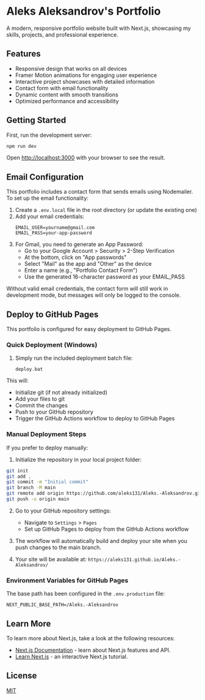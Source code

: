 # Aleks Aleksandrov's Portfolio

A modern, responsive portfolio website built with Next.js, showcasing my skills, projects, and professional experience.

## Features

- Responsive design that works on all devices
- Framer Motion animations for engaging user experience
- Interactive project showcases with detailed information
- Contact form with email functionality
- Dynamic content with smooth transitions
- Optimized performance and accessibility

## Getting Started

First, run the development server:

```bash
npm run dev
```

Open [http://localhost:3000](http://localhost:3000) with your browser to see the result.

## Email Configuration

This portfolio includes a contact form that sends emails using Nodemailer. To set up the email functionality:

1. Create a `.env.local` file in the root directory (or update the existing one)
2. Add your email credentials:
   ```
   EMAIL_USER=yourname@gmail.com
   EMAIL_PASS=your-app-password
   ```
3. For Gmail, you need to generate an App Password:
   - Go to your Google Account > Security > 2-Step Verification
   - At the bottom, click on "App passwords"
   - Select "Mail" as the app and "Other" as the device
   - Enter a name (e.g., "Portfolio Contact Form")
   - Use the generated 16-character password as your EMAIL_PASS

Without valid email credentials, the contact form will still work in development mode, but messages will only be logged to the console.

## Deploy to GitHub Pages

This portfolio is configured for easy deployment to GitHub Pages.

### Quick Deployment (Windows)

1. Simply run the included deployment batch file:
   ```
   deploy.bat
   ```

This will:
- Initialize git (if not already initialized)
- Add your files to git
- Commit the changes
- Push to your GitHub repository
- Trigger the GitHub Actions workflow to deploy to GitHub Pages

### Manual Deployment Steps

If you prefer to deploy manually:

1. Initialize the repository in your local project folder:
```bash
git init
git add .
git commit -m "Initial commit"
git branch -M main
git remote add origin https://github.com/aleks131/Aleks.-Aleksandrov.git
git push -u origin main
```

2. Go to your GitHub repository settings:
   - Navigate to `Settings` > `Pages`
   - Set up GitHub Pages to deploy from the GitHub Actions workflow

3. The workflow will automatically build and deploy your site when you push changes to the main branch.

4. Your site will be available at: `https://aleks131.github.io/Aleks.-Aleksandrov/`

### Environment Variables for GitHub Pages

The base path has been configured in the `.env.production` file:

```
NEXT_PUBLIC_BASE_PATH=/Aleks.-Aleksandrov
```

## Learn More

To learn more about Next.js, take a look at the following resources:

- [Next.js Documentation](https://nextjs.org/docs) - learn about Next.js features and API.
- [Learn Next.js](https://nextjs.org/learn) - an interactive Next.js tutorial.

## License

[MIT](https://choosealicense.com/licenses/mit/)
